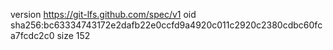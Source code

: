 version https://git-lfs.github.com/spec/v1
oid sha256:bc63334743172e2dafb22e0ccfd9a4920c011c2920c2380cdbc60fca7fcdc2c0
size 152
